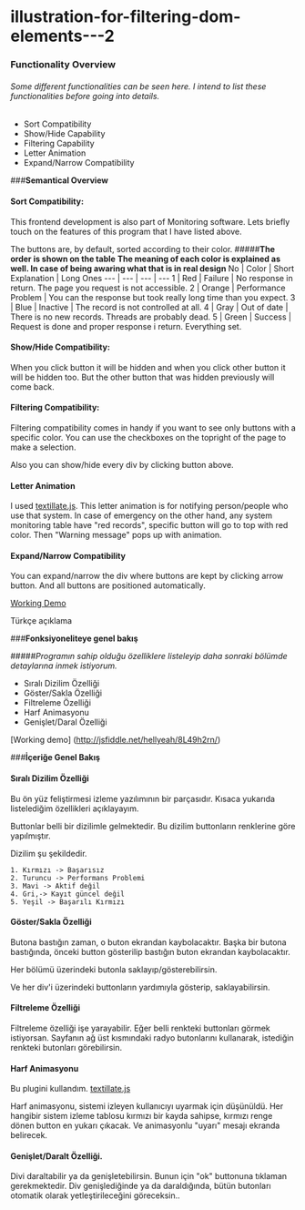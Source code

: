 # illustration-for-filtering-dom-elements---2

### **Functionality Overview**

###### *Some different functionalities can be seen here. I intend to list these functionalities before going into details.*

- Sort Compatibility 
- Show/Hide Capability 
- Filtering Capability 
- Letter Animation
- Expand/Narrow Compatibility

###**Semantical Overview**

#### Sort Compatibility:

This frontend development is also part of Monitoring software. Lets briefly touch on the features of this program that I have listed above.

The buttons are, by default, sorted according to their color. 
#####**The order is shown on the table** __The meaning of each color is explained as well. In case of being awaring what that is in real design__
No | Color | Short Explanation | Long Ones 
--- | --- | --- | ---
1 | Red | Failure | No response in return. The page you request is not accessible. 
2 | Orange | Performance Problem | You can the response but took really long time than you expect.
3 | Blue | Inactive | The record is not controlled at all.
4 | Gray | Out of date | There is no new records. Threads are probably dead.
5 | Green | Success | Request is done and proper response i return. Everything set.

#### Show/Hide Compatibility:

When you click button it will be hidden and when you click other button it will be hidden too. But the other button that was hidden previously will come back.

#### Filtering Compatibility:

Filtering compatibility comes in handy if you want to see only buttons with a specific color. You can use the checkboxes on the topright of the page to make a selection.

Also you can show/hide every div by clicking button above.

#### Letter Animation

I used [textillate.js](http://textillate.js.org/). This letter animation is for notifying person/people who use that system. In case of emergency on the other hand, any system monitoring table have "red records", specific button will go to top with red color. Then "Warning message" pops up with animation.

#### Expand/Narrow Compatibility

You can expand/narrow the div where buttons are kept by clicking arrow button. And all buttons are positioned automatically.
 
[Working Demo](http://jsfiddle.net/hellyeah/8L49h2rn/)


Türkçe açıklama

###**Fonksiyoneliteye genel bakış**

#####*Programın sahip olduğu özelliklere listeleyip daha sonraki bölümde detaylarına inmek istiyorum.*
- Sıralı Dizilim Özelliği
- Göster/Sakla Özelliği
- Filtreleme Özelliği
- Harf Animasyonu 
- Genişlet/Daral Özelliği
	
[Working demo] (http://jsfiddle.net/hellyeah/8L49h2rn/)

###**İçeriğe Genel Bakış**

#### Sıralı Dizilim Özelliği

Bu ön yüz feliştirmesi izleme yazılımının bir parçasıdır. Kısaca yukarıda listelediğim özellikleri açıklayayım.

Buttonlar belli bir dizilimle gelmektedir. Bu dizilim buttonların renklerine göre yapılmıştır.

Dizilim şu şekildedir. 

	1. Kırmızı -> Başarısız 
	2. Turuncu -> Performans Problemi 
	3. Mavi -> Aktif değil
	4. Gri,-> Kayıt güncel değil 
	5. Yeşil -> Başarılı Kırmızı 

#### Göster/Sakla Özelliği

Butona bastığın zaman, o buton ekrandan kaybolacaktır. Başka bir butona bastığında, önceki button gösterilip bastığın buton ekrandan kaybolacaktır.

Her bölümü üzerindeki butonla saklayıp/gösterebilirsin.

Ve her div'i üzerindeki buttonların yardımıyla gösterip, saklayabilirsin.

#### Filtreleme Özelliği

Filtreleme özelliği işe yarayabilir. Eğer belli renkteki buttonları görmek istiyorsan. Sayfanın ağ üst kısmındaki radyo butonlarını kullanarak, istediğin renkteki butonları görebilirsin.

#### Harf Animasyonu

Bu plugini kullandım. [textillate.js](http://textillate.js.org/)

Harf animasyonu, sistemi izleyen kullanıcıyı uyarmak için düşünüldü. Her hangibir sistem izleme tablosu kırmızı bir kayda sahipse, kırmızı renge dönen button en yukarı çıkacak. Ve animasyonlu "uyarı" mesajı ekranda belirecek.

#### Genişlet/Daralt Özelliği.

Divi daraltabilir ya da genişletebilirsin. Bunun için "ok" buttonuna tıklaman gerekmektedir. Div genişlediğinde ya da daraldığında, bütün butonları otomatik olarak yetleştirileceğini göreceksin..

